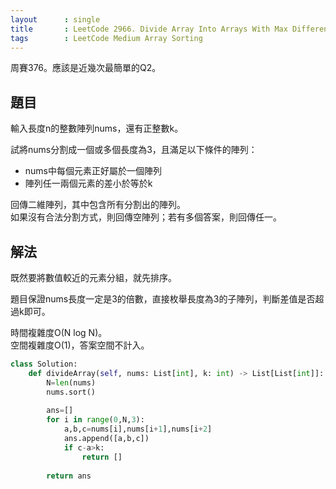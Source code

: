 ```yaml
---
layout      : single
title       : LeetCode 2966. Divide Array Into Arrays With Max Difference
tags        : LeetCode Medium Array Sorting
---
```

周賽376。應該是近幾次最簡單的Q2。  

## 題目

輸入長度n的整數陣列nums，還有正整數k。  

試將nums分割成一個或多個長度為3，且滿足以下條件的陣列：  

- nums中每個元素正好屬於一個陣列  
- 陣列任一兩個元素的差小於等於k  
  
回傳二維陣列，其中包含所有分割出的陣列。  
如果沒有合法分割方式，則回傳空陣列；若有多個答案，則回傳任一。  

## 解法

既然要將數值較近的元素分組，就先排序。  

題目保證nums長度一定是3的倍數，直接枚舉長度為3的子陣列，判斷差值是否超過k即可。  

時間複雜度O(N log N)。  
空間複雜度O(1)，答案空間不計入。  

```python
class Solution:
    def divideArray(self, nums: List[int], k: int) -> List[List[int]]:
        N=len(nums)
        nums.sort()
        
        ans=[]
        for i in range(0,N,3):
            a,b,c=nums[i],nums[i+1],nums[i+2]
            ans.append([a,b,c])
            if c-a>k:
                return []
            
        return ans
```
